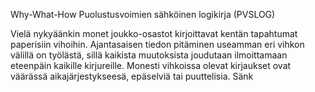 Why-What-How 
Puolustusvoimien sähköinen logikirja (PVSLOG)

Vielä nykyäänkin monet joukko-osastot kirjoittavat kentän tapahtumat paperisiin vihoihin. Ajantasaisen tiedon pitäminen useamman eri vihkon välillä on työlästä, sillä kaikista muutoksista joudutaan ilmoittamaan eteenpäin kaikille kirjureille. Monesti vihkoissa olevat kirjaukset ovat väärässä aikajärjestykseesä, epäselviä tai puuttelisia. Sänk
